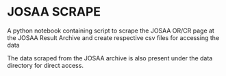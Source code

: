 # JOSAA SCRAPE

A python notebook containing script to scrape the JOSAA OR/CR page at the JOSAA Result Archive and create respective csv files for accessing the data

The data scraped from the JOSAA archive is also present under the data directory for direct access.
